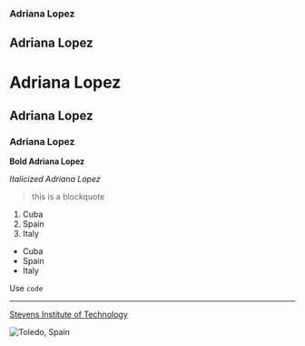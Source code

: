 ### Adriana Lopez
## Adriana Lopez
# Adriana Lopez 
## Adriana Lopez
### Adriana Lopez

**Bold Adriana Lopez**

*Italicized Adriana Lopez*

>this is a blockquote

1. Cuba
2. Spain
3. Italy

- Cuba
- Spain
- Italy

Use `code`

---

[Stevens Institute of Technology](https://www.stevens.edu/)

![Toledo, Spain](https://www.travelinfusedlife.com/wp-content/uploads/2021/08/toledo-spain-travel-guide-1.jpg)
